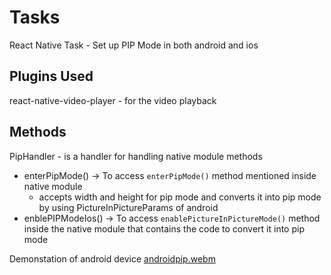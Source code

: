 # Tasks

React Native Task - Set up PIP Mode in both android and ios

## Plugins Used 

react-native-video-player -  for the video playback

## Methods

PipHandler - is a handler for handling native module methods
  - enterPipMode() -> To access `enterPipMode()` method mentioned inside native module
      - accepts width and height for pip mode and converts it into pip mode by using PictureInPictureParams of android
  - enblePIPModeIos() -> To access `enablePictureInPictureMode()` method inside the native module that contains the code to convert it into pip mode

Demonstation of android device
[androidpip.webm](https://user-images.githubusercontent.com/78439989/226252697-05a6bba8-401e-4efb-a965-01be0b7b7693.webm)
